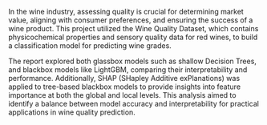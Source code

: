 In the wine industry, assessing quality is crucial for determining market value, aligning with consumer 
preferences, and ensuring the success of a wine product. This project utilized the Wine Quality Dataset, 
which contains physicochemical properties and sensory quality data for red wines, to build a classification 
model for predicting wine grades.

The report explored both glassbox models such as shallow Decision Trees, 
and blackbox models like LightGBM, comparing their interpretability and performance. Additionally, SHAP 
(SHapley Additive exPlanations) was applied to tree-based blackbox models to provide insights into feature 
importance at both the global and local levels. This analysis aimed to identify a balance between model 
accuracy and interpretability for practical applications in wine quality prediction.
